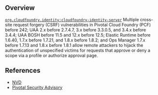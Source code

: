 ## Overview
[`org.cloudfoundry.identity:cloudfoundry-identity-server`](http://search.maven.org/#search%7Cga%7C1%7Ca%3A%22cloudfoundry-identity-server%22)
Multiple cross-site request forgery (CSRF) vulnerabilities in Pivotal Cloud Foundry (PCF) before 242; UAA 2.x before 2.7.4.7, 3.x before 3.3.0.5, and 3.4.x before 3.4.4; UAA BOSH before 11.5 and 12.x before 12.5; Elastic Runtime before 1.6.40, 1.7.x before 1.7.21, and 1.8.x before 1.8.2; and Ops Manager 1.7.x before 1.7.13 and 1.8.x before 1.8.1 allow remote attackers to hijack the authentication of unspecified victims for requests that approve or deny a scope via a profile or authorize approval page.

## References
- [NVD](https://web.nvd.nist.gov/view/vuln/detail?vulnId=CVE-2016-6637)
- [Pivotal Security Advisory](https://pivotal.io/security/cve-2016-6637)
